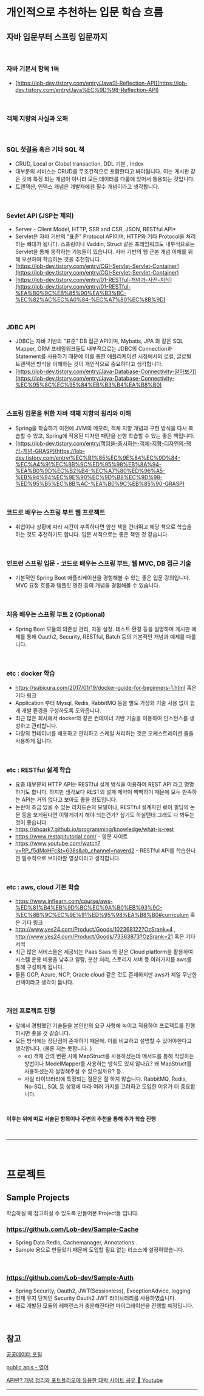 
# 개인적으로 추천하는 입문 학습 흐름

## 자바 입문부터 스프링 입문까지

<br/>

### **자바 기본서 항목 1독**

- [https://lob-dev.tistory.com/entry/Java의-Reflection-API](https://lob-dev.tistory.com/entry/Java%EC%9D%98-Reflection-API)

<br/>

### **객체 지향의 사실과 오해**

<br/>

### **SQL 첫걸음 혹은 기타 SQL 책**

- CRUD, Local or Global transaction, DDL 기본 , Index
- 대부분의 서비스는 CRUD를 무조건적으로 포함한다고 봐야됩니다. 이는 게시판 같은 것에 특정 되는 개념이 아니라 모든 데이터를 다룸에 있어서 통용되는 것입니다.
- 트랜잭션, 인덱스 개념은 개발자에겐 필수 개념이라고 생각합니다.

<br/>

### **Sevlet API (JSP는 제외)**

- Server - Client Model, HTTP, SSR and CSR, JSON, RESTful API*
- Servlet은 자바 기반의 "표준" Protocol API이며, HTTP와 기타 Protocol을 처리하는 뼈대가 됩니다. 스프링이나 Vaddin, Struct 같은 프레임워크도 내부적으로는 Servlet을 통해 동작하는 기능들이 있습니다. 자바 기반의 웹 근본 개념 이해를 위해 우선하여 학습하는 것을 추천합니다.
- [https://lob-dev.tistory.com/entry/CGI-Servlet-Servlet-Container](https://lob-dev.tistory.com/entry/CGI-Servlet-Servlet-Container)
- [https://lob-dev.tistory.com/entry/01-RESTful-개념과-사전-지식](https://lob-dev.tistory.com/entry/01-RESTful-%EA%B0%9C%EB%85%90%EA%B3%BC-%EC%82%AC%EC%A0%84-%EC%A7%80%EC%8B%9D)

<br/>

### **JDBC API**

- JDBC는 자바 기반의 "표준" DB 접근 API이며, Mybatis, JPA 와 같은 SQL Mapper, ORM 프레임워크들도 내부적으로는 JDBC의 Connection과 Statement를 사용하기 때문에 이를 통한 애플리케이션 시점에서의 로컬, 글로벌 트랜잭션 방식을 이해하는 것이 개인적으로 중요하다고 생각합니다.
- [https://lob-dev.tistory.com/entry/Java-Database-Connectivity-알아보기](https://lob-dev.tistory.com/entry/Java-Database-Connectivity-%EC%95%8C%EC%95%84%EB%B3%B4%EA%B8%B0)

<br/>

### **스프링 입문을 위한 자바 객체 지향의 원리와 이해**

- Spring을 학습하기 이전에 JVM의 메모리, 객체 지향 개념과 구현 방식을 다시 복습할 수 있고, Spring에 적용된 디자인 패턴을 선행 학습할 수 있는 좋은 책입니다.
- [https://lob-dev.tistory.com/entry/책임을-중시하는-객체-지향-디자인의-핵심-개념-GRASP](https://lob-dev.tistory.com/entry/%EC%B1%85%EC%9E%84%EC%9D%84-%EC%A4%91%EC%8B%9C%ED%95%98%EB%8A%94-%EA%B0%9D%EC%B2%B4-%EC%A7%80%ED%96%A5-%EB%94%94%EC%9E%90%EC%9D%B8%EC%9D%98-%ED%95%B5%EC%8B%AC-%EA%B0%9C%EB%85%90-GRASP)

<br/>

### **코드로 배우는 스프링 부트 웹 프로젝트**

- 취업이나 상황에 따라 시간이 부족하다면 앞선 책을 건너뛰고 해당 책으로 학습을 하는 것도 추천하기도 합니다. 입문 서적으로는 좋은 책인 것 같습니다.

<br/>

### **인프런 스프링 입문 - 코드로 배우는 스프링 부트, 웹 MVC, DB 접근 기술**

- 기본적인 Spring Boot 애플리케이션을 경험해볼 수 있는 좋은 입문 강의입니다. MVC 요청 흐름과 템플릿 엔진 등의 개념을 경험해볼 수 있습니다.

<br/>

### **처음 배우는 스프링 부트 2 (Optional)**

- Spring Boot 모듈의 의존성 관리, 자동 설정. 테스트 환경 등을 설명하며 게시판 예제를 통해 Oauth2, Security, RESTful, Batch 등의 기본적인 개념과 예제를 다룹니다.

<br/>

### **etc : docker 학습**

- https://subicura.com/2017/01/19/docker-guide-for-beginners-1.html 혹은 기타 링크
- Application 부터 Mysql, Redis, RabbitMQ 등을 별도 가상화 기술 사용 없이 쉽게 개발 환경을 구성하도록 도와줍니다.
- 최근 많은 회사에서 docker와 같은 컨테이너 기반 기술을 이용하여 인스턴스를 생성하고 관리합니다. 
- 다량의 컨테이너를 배포하고 관리하고 스케일 처리하는 것은 오케스트레이션 들을 사용하게 됩니다.

<br/>

### **etc : RESTful 설계 학습**
- 요즘 대부분의 HTTP API는 RESTful 설계 방식을 이용하여 REST API 라고 명명하기도 합니다. 하지만 생각보다 REST의 설계 제약이 빡빡하기 때문에 모두 만족하는 API는 거의 없다고 보아도 좋을 정도입니다.
- 논란이 조금 있을 수 있는 리처드슨의 모델이나, RESTful 설계자인 로이 필딩의 논문 등을 보게된다면 이렇게까지 해야 되는건가? 싶기도 하실탠데 그래도 다 봐두는 것이 좋습니다.
- https://shoark7.github.io/programming/knowledge/what-is-rest 
- https://www.restapitutorial.com/ - 영문 사이트
- https://www.youtube.com/watch?v=RP_f5dMoHFc&t=638s&ab_channel=naverd2 - RESTful API를 학습한다면 필수적으로 보아야할 영상이라고 생각합니다.

<br/>

### **etc : aws, cloud 기본 학습**

- https://www.inflearn.com/course/aws-%ED%81%B4%EB%9D%BC%EC%9A%B0%EB%93%9C-%EC%8B%9C%EC%9E%91%ED%95%98%EA%B8%B0#curriculum 혹은 기타 링크
- http://www.yes24.com/Product/Goods/102368122?OzSrank=4 , http://www.yes24.com/Product/Goods/73363873?OzSrank=21 혹은 기타 서적
- 최근 많은 서비스들은 제공되는 Paas Saas 와 같은 Cloud platform을 활용하여 시스템 운용 비용을 낮추고 알람, 분산 처리, 스토리지 서버 등 여러가지를 aws를 통해 구성하게 됩니다.
- 물론 GCP, Azure, NCP, Oracle cloud 같은 것도 존재하지만 aws가 제일 무난한 선택이라고 생각이 듭니다.

<br/>

### **개인 프로젝트 진행**

- 앞에서 경험했던 기술들을 본인만의 요구 사항에 녹이고 적용하여 프로젝트를 진행하시면 좋을 것 같습니다.
- 모든 방식에는 장단점이 존재하기 때문에. 이를 비교하고 설명할 수 있어야한다고 생각합니다. (물론 저는 못합니다..)
    - ex) 객체 간의 변환 시에 MapStruct를 사용하셨는데 메서드를 통해 작성하는 방법이나 ModelMapper를 사용하는 방식도 있지 않나요? 왜 MapStruct를 사용하셨는지 설명해주실 수 있으실까요? 등..
    - 사실 라이브러리에 특정되는 질문은 잘 하지 않습니다. RabbitMQ, Redis, No-SQL, SQL 등 상황에 따라 여러 가지를 고려하고 도입한 이유가 더 중요합니다.


<br/>

**이후는 위에 따로 서술된 항목이나 주변의 추천을 통해 추가 학습 진행**

<br/>

---

<br/>

# 프로젝트

## Sample Projects 
학습하실 때 참고하실 수 있도록 만들어본 Project들 입니다.
### https://github.com/Lob-dev/Sample-Cache

- Spring Data Redis, Cachemanager, Annotations..
- Sample 용으로 만들었기 때문에 도입할 필요 없는 리소스에 설정하였습니다.

<br/>

### https://github.com/Lob-dev/Sample-Auth

- Spring Security, Oauth2, JWT(Sessionless), ExceptionAdvice, logging
- 현재 유지 단계인 Security Oauth2 JWT 라이브러리를 사용하였습니다.
- 새로 개발된 모듈의 레퍼런스가 충분해진다면 마이그레이션을 진행할 예정입니다.

<br/>

## 참고

[공공데이터 포털](https://www.data.go.kr/)

[public apis - 영어](https://github.com/public-apis/public-apis)

[API란? 개념 정리와 포트폴리오에 유용한 대박 사이트 공유 🙌 Youtube](https://www.youtube.com/watch?v=ogT267HvNuQ&t=337s&ab_channel=%EB%93%9C%EB%A6%BC%EC%BD%94%EB%94%A9by%EC%97%98%EB%A6%AC)

---
